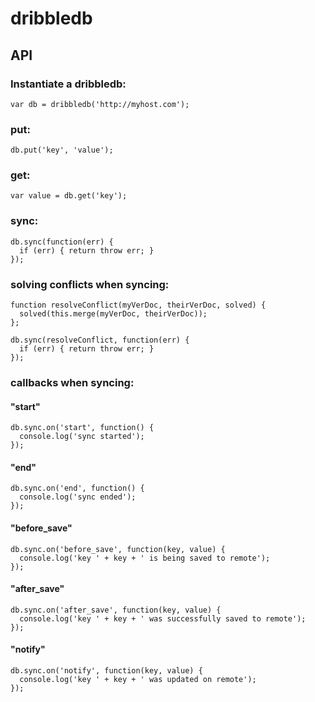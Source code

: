 # dribbledb

## API

### Instantiate a dribbledb:

    var db = dribbledb('http://myhost.com');

### put:

    db.put('key', 'value');

### get:

    var value = db.get('key');

### sync:

    db.sync(function(err) {
      if (err) { return throw err; }
    });

### solving conflicts when syncing:

    function resolveConflict(myVerDoc, theirVerDoc, solved) {
      solved(this.merge(myVerDoc, theirVerDoc));
    };

    db.sync(resolveConflict, function(err) {
      if (err) { return throw err; }
    });

### callbacks when syncing:

#### "start"

    db.sync.on('start', function() {
      console.log('sync started');
    });

#### "end"

    db.sync.on('end', function() {
      console.log('sync ended');
    });

#### "before_save"

    db.sync.on('before_save', function(key, value) {
      console.log('key ' + key + ' is being saved to remote');
    });

#### "after_save"

    db.sync.on('after_save', function(key, value) {
      console.log('key ' + key + ' was successfully saved to remote');
    });

#### "notify"

    db.sync.on('notify', function(key, value) {
      console.log('key ' + key + ' was updated on remote');
    });